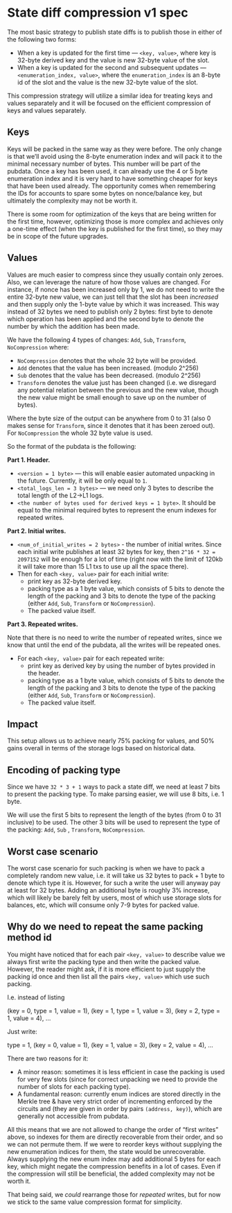 # State diff compression v1 spec

The most basic strategy to publish state diffs is to publish those in either of the following two forms:

- When a key is updated for the first time — `<key, value>`, where key is 32-byte derived key and the value is new 32-byte value of the slot.
- When a key is updated for the second and subsequent updates — `<enumeration_index, value>`, where the `enumeration_index` is an 8-byte id of the slot and the value is the new 32-byte value of the slot.

This compression strategy will utilize a similar idea for treating keys and values separately and it will be focused on the efficient compression of keys and values separately.

## Keys

Keys will be packed in the same way as they were before. The only change is that we’ll avoid using the 8-byte enumeration index and will pack it to the minimal necessary number of bytes. This number will be part of the pubdata. Once a key has been used, it can already use the 4 or 5 byte enumeration index and it is very hard to have something cheaper for keys that have been used already. The opportunity comes when remembering the IDs for accounts to spare some bytes on nonce/balance key, but ultimately the complexity may not be worth it.

There is some room for optimization of the keys that are being written for the first time, however, optimizing those is more complex and achieves only a one-time effect (when the key is published for the first time), so they may be in scope of the future upgrades.

## Values

Values are much easier to compress since they usually contain only zeroes. Also, we can leverage the nature of how those values are changed. For instance, if nonce has been increased only by 1, we do not need to write the entire 32-byte new value, we can just tell that the slot has been _increased_ and then supply only the 1-byte value by which it was increased. This way instead of 32 bytes we need to publish only 2 bytes: first byte to denote which operation has been applied and the second byte to denote the number by which the addition has been made.

We have the following 4 types of changes: `Add`, `Sub`, `Transform`, `NoCompression` where:

- `NoCompression` denotes that the whole 32 byte will be provided.
- `Add` denotes that the value has been increased. (modulo 2^256)
- `Sub` denotes that the value has been decreased. (modulo 2^256)
- `Transform` denotes the value just has been changed (i.e. we disregard any potential relation between the previous and the new value, though the new value might be small enough to save up on the number of bytes).

Where the byte size of the output can be anywhere from 0 to 31 (also 0 makes sense for `Transform`, since it denotes that it has been zeroed out). For `NoCompression` the whole 32 byte value is used.

So the format of the pubdata is the following:

**Part 1. Header.**

- `<version = 1 byte>` — this will enable easier automated unpacking in the future. Currently, it will be only equal to `1`.
- `<total_logs_len = 3 bytes>` — we need only 3 bytes to describe the total length of the L2→L1 logs.
- `<the number of bytes used for derived keys = 1 byte>`. It should be equal to the minimal required bytes to represent the enum indexes for repeated writes.

**Part 2. Initial writes.**

- `<num_of_initial_writes = 2 bytes>` - the number of initial writes. Since each initial write publishes at least 32 bytes for key, then `2^16 * 32 = 2097152` will be enough for a lot of time (right now with the limit of 120kb it will take more than 15 L1 txs to use up all the space there).
- Then for each `<key, value>` pair for each initial write:
  - print key as 32-byte derived key.
  - packing type as a 1 byte value, which consists of 5 bits to denote the length of the packing and 3 bits to denote the type of the packing (either `Add`, `Sub`, `Transform` or `NoCompression`).
  - The packed value itself.

**Part 3. Repeated writes.**

Note that there is no need to write the number of repeated writes, since we know that until the end of the pubdata, all the writes will be repeated ones.

- For each `<key, value>` pair for each repeated write:
  - print key as derived key by using the number of bytes provided in the header.
  - packing type as a 1 byte value, which consists of 5 bits to denote the length of the packing and 3 bits to denote the type of the packing (either `Add`, `Sub`, `Transform` or `NoCompression`).
  - The packed value itself.

## Impact

This setup allows us to achieve nearly 75% packing for values, and 50% gains overall in terms of the storage logs based on historical data.

## Encoding of packing type

Since we have `32 * 3 + 1` ways to pack a state diff, we need at least 7 bits to present the packing type. To make parsing easier, we will use 8 bits, i.e. 1 byte.

We will use the first 5 bits to represent the length of the bytes (from 0 to 31 inclusive) to be used. The other 3 bits will be used to represent the type of the packing: `Add`, `Sub` , `Transform`, `NoCompression`.

## Worst case scenario

The worst case scenario for such packing is when we have to pack a completely random new value, i.e. it will take us 32 bytes to pack + 1 byte to denote which type it is. However, for such a write the user will anyway pay at least for 32 bytes. Adding an additional byte is roughly 3% increase, which will likely be barely felt by users, most of which use storage slots for balances, etc, which will consume only 7-9 bytes for packed value.

## Why do we need to repeat the same packing method id

You might have noticed that for each pair `<key, value>` to describe value we always first write the packing type and then write the packed value. However, the reader might ask, if it is more efficient to just supply the packing id once and then list all the pairs `<key, value>` which use such packing.

I.e. instead of listing

(key = 0, type = 1, value = 1), (key = 1, type = 1, value = 3), (key = 2, type = 1, value = 4), …

Just write:

type = 1, (key = 0, value = 1), (key = 1, value = 3), (key = 2, value = 4), …

There are two reasons for it:

- A minor reason: sometimes it is less efficient in case the packing is used for very few slots (since for correct unpacking we need to provide the number of slots for each packing type).
- A fundamental reason: currently enum indices are stored directly in the Merkle tree & have very strict order of incrementing enforced by the circuits and (they are given in order by pairs `(address, key)`), which are generally not accessible from pubdata.

All this means that we are not allowed to change the order of “first writes” above, so indexes for them are directly recoverable from their order, and so we can not permute them. If we were to reorder keys without supplying the new enumeration indices for them, the state would be unrecoverable. Always supplying the new enum index may add additional 5 bytes for each key, which might negate the compression benefits in a lot of cases. Even if the compression will still be beneficial, the added complexity may not be worth it.

That being said, we _could_ rearrange those for _repeated_ writes, but for now we stick to the same value compression format for simplicity.
